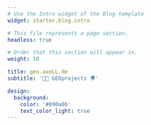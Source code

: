 ```yaml
---
# Use the Intro widget of the Blog template
widget: starter.blog.intro

# This file represents a page section.
headless: true

# Order that this section will appear in.
weight: 10

title: geo.axeLL.de
subtitle: '👨‍💻 GEOprojects 🌍'

design:
  background:
    color: '#090a0b'
    text_color_light: true
---
```

